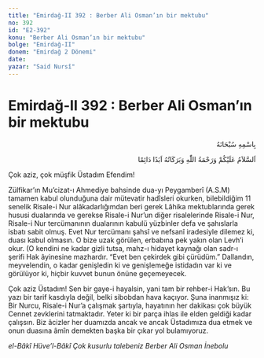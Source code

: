 ```yaml
---
title: "Emirdağ-II 392 : Berber Ali Osman’ın bir mektubu"
no: 392
id: "E2-392"
konu: "Berber Ali Osman’ın bir mektubu"
bolge: "Emirdağ-II"
donem: "Emirdağ 2 Dönemi"
date: 
yazar: "Said Nursî"
---
```


# Emirdağ-II 392 : Berber Ali Osman’ın bir mektubu

<p class="arabic" dir="rtl" title="Meal: “Her türlü noksan sıfatlardan yüce olan Allah’ın adıyla.”">بِاسْمِهِ سُبْحَانَهُ</p>

<p class="arabic" dir="rtl" title="Meal: “Allah’ın selâmı, rahmeti ve bereketleri, ebedî ve dâimî olarak üzerinize olsun.”">اَلسَّلاَمُ عَلَيْكُمْ وَرَحْمَةُ اللّٰهِ وَبَرَكَاتُهُ اَبَدًا دَائِمًا</p>

Çok aziz, çok müşfik Üstadım Efendim!

Zülfikar’ın Mu’cizat-ı Ahmediye bahsinde dua-yı Peygamberî (A.S.M) tamamen kabul olunduğuna dair mütevatir hadîsleri okurken, bilebildiğim 11 senelik Risale-i Nur alâkadarlığımdan beri gerek Lâhika mektublarında gerek hususi dualarında ve gerekse Risale-i Nur’un diğer risalelerinde Risale-i Nur, Risale-i Nur tercümanının dualarının kabulü yüzbinler defa ve şahıslarla isbatı sabit olmuş. Evet Nur tercümanı şahsî ve nefsanî iradesiyle dilemez ki, duası kabul olmasın. O bize uzak görülen, erbabına pek yakın olan Levh’i okur. (O kendini ne kadar gizli tutsa, mahz-ı hidayet kaynağı olan sadr-ı şerifi Hak âyinesine mazhardır. “Evet ben çekirdek gibi çürüdüm.” Dallandın, meyvelendin, o kadar genişledin ki ve genişlemeğe istidadın var ki ve görülüyor ki, hiçbir kuvvet bunun önüne geçemeyecek.

Çok aziz Üstadım! Sen bir gaye-i hayalsin, yani tam bir rehber-i Hak’sın. Bu yazı bir tarif kasdıyla değil, belki sibobdan hava kaçıyor. Şuna inanmışız ki: Bir Nurcu, Risale-i Nur’a çalışmak şartıyla, hayatının her dakikası çok büyük Cennet zevklerini tatmaktadır. Yeter ki bir parça ihlas ile elden geldiği kadar çalışsın. Biz âcizler her duamızda ancak ve ancak Üstadımıza dua etmek ve onun duasına âmîn demekten başka bir çıkar yol bulamıyoruz.

*el-Bâkî Hüve’l-Bâkî*
*Çok kusurlu talebeniz*
*Berber Ali Osman*
*İnebolu*
